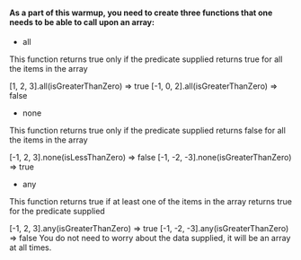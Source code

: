 #### As a part of this warmup, you need to create three functions that one needs to be able to call upon an array:

* all

This function returns true only if the predicate supplied returns true for all the items in the array

[1, 2, 3].all(isGreaterThanZero) => true
[-1, 0, 2].all(isGreaterThanZero) => false

* none

This function returns true only if the predicate supplied returns false for all the items in the array

[-1, 2, 3].none(isLessThanZero) => false
[-1, -2, -3].none(isGreaterThanZero) => true

* any

This function returns true if at least one of the items in the array returns true for the predicate supplied

[-1, 2, 3].any(isGreaterThanZero) => true
[-1, -2, -3].any(isGreaterThanZero) => false
You do not need to worry about the data supplied, it will be an array at all times.
